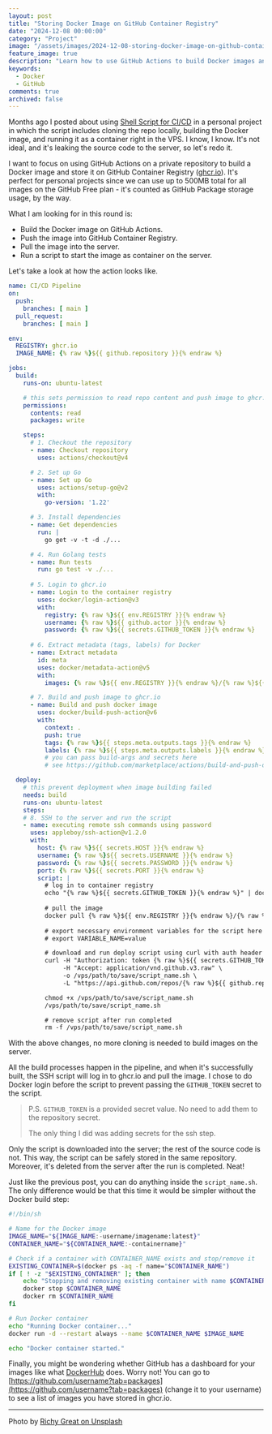 ```yaml
---
layout: post
title: "Storing Docker Image on GitHub Container Registry"
date: "2024-12-08 00:00:00"
category: "Project"
image: "/assets/images/2024-12-08-storing-docker-image-on-github-container-registry.webp"
feature_image: true
description: "Learn how to use GitHub Actions to build Docker images and store them in GitHub Container Registry (ghcr.io). A guide to improving CI/CD workflow for private repositories without exposing source code to servers."
keywords:
  - Docker
  - GitHub
comments: true
archived: false
---
```


Months ago I posted about using [Shell Script for CI/CD](../shell-scripting-cicd) in a personal project in which the script includes cloning the repo locally, building the Docker image, and running it as a container right in the VPS. I know, I know. It's not ideal, and it's leaking the source code to the server, so let's redo it.

I want to focus on using GitHub Actions on a private repository to build a Docker image and store it on GitHub Container Registry ([ghcr.io](https://ghcr.io/)). It's perfect for personal projects since we can use up to 500MB total for all images on the GitHub Free plan - it's counted as GitHub Package storage usage, by the way.

What I am looking for in this round is:
- Build the Docker image on GitHub Actions.
- Push the image into GitHub Container Registry.
- Pull the image into the server.
- Run a script to start the image as container on the server.

Let's take a look at how the action looks like.

```yaml
name: CI/CD Pipeline
on:
  push:
    branches: [ main ]
  pull_request:
    branches: [ main ]

env:
  REGISTRY: ghcr.io
  IMAGE_NAME: {% raw %}${{ github.repository }}{% endraw %}

jobs:
  build:
    runs-on: ubuntu-latest

    # this sets permission to read repo content and push image to ghcr.io
    permissions:
      contents: read
      packages: write

    steps:
      # 1. Checkout the repository
      - name: Checkout repository
        uses: actions/checkout@v4

      # 2. Set up Go
      - name: Set up Go
        uses: actions/setup-go@v2
        with:
          go-version: '1.22'

      # 3. Install dependencies
      - name: Get dependencies
        run: |
          go get -v -t -d ./...

      # 4. Run Golang tests
      - name: Run tests
        run: go test -v ./...
        
      # 5. Login to ghcr.io
      - name: Login to the container registry
        uses: docker/login-action@v3
        with:
          registry: {% raw %}${{ env.REGISTRY }}{% endraw %}
          username: {% raw %}${{ github.actor }}{% endraw %}
          password: {% raw %}${{ secrets.GITHUB_TOKEN }}{% endraw %}
      
      # 6. Extract metadata (tags, labels) for Docker
      - name: Extract metadata
        id: meta
        uses: docker/metadata-action@v5
        with:
          images: {% raw %}${{ env.REGISTRY }}{% endraw %}/{% raw %}${{ env.IMAGE_NAME }}{% endraw %}

      # 7. Build and push image to ghcr.io
      - name: Build and push docker image
        uses: docker/build-push-action@v6
        with:
          context: .
          push: true
          tags: {% raw %}${{ steps.meta.outputs.tags }}{% endraw %}
          labels: {% raw %}${{ steps.meta.outputs.labels }}{% endraw %}
          # you can pass build-args and secrets here
          # see https://github.com/marketplace/actions/build-and-push-docker-images

  deploy:
    # this prevent deployment when image building failed
    needs: build
    runs-on: ubuntu-latest
    steps:
    # 8. SSH to the server and run the script
    - name: executing remote ssh commands using password
      uses: appleboy/ssh-action@v1.2.0
      with:
        host: {% raw %}${{ secrets.HOST }}{% endraw %}
        username: {% raw %}${{ secrets.USERNAME }}{% endraw %}
        password: {% raw %}${{ secrets.PASSWORD }}{% endraw %}
        port: {% raw %}${{ secrets.PORT }}{% endraw %}
        script: |
          # log in to container registry
          echo "{% raw %}${{ secrets.GITHUB_TOKEN }}{% endraw %}" | docker login {% raw %}${{ env.REGISTRY }}{% endraw %} -u {% raw %}${{ github.actor }}{% endraw %} --password-stdin
          
          # pull the image
          docker pull {% raw %}${{ env.REGISTRY }}{% endraw %}/{% raw %}${{ env.IMAGE_NAME }}{% endraw %}:latest
          
          # export necessary environment variables for the script here
          # export VARIABLE_NAME=value

          # download and run deploy script using curl with auth header
          curl -H "Authorization: token {% raw %}${{ secrets.GITHUB_TOKEN }}{% endraw %}" \
               -H "Accept: application/vnd.github.v3.raw" \
               -o /vps/path/to/save/script_name.sh \
               -L "https://api.github.com/repos/{% raw %}${{ github.repository }}{% endraw %}/contents/repo/path/to/script_name.sh?ref={% raw %}${{ github.sha }}{% endraw %}"

          chmod +x /vps/path/to/save/script_name.sh
          /vps/path/to/save/script_name.sh

          # remove script after run completed
          rm -f /vps/path/to/save/script_name.sh
```

With the above changes, no more cloning is needed to build images on the server.

All the build processes happen in the pipeline, and when it's successfully built, the SSH script will log in to ghcr.io and pull the image. I chose to do Docker login before the script to prevent passing the `GITHUB_TOKEN` secret to the script.

> P.S. `GITHUB_TOKEN` is a provided secret value.
> No need to add them to the repository secret.
>
> The only thing I did was adding secrets for the ssh step.

Only the script is downloaded into the server; the rest of the source code is not. This way, the script can be safely stored in the same repository. Moreover, it's deleted from the server after the run is completed. Neat!

Just like the previous post, you can do anything inside the `script_name.sh`. The only difference would be that this time it would be simpler without the Docker build step:

```bash
#!/bin/sh

# Name for the Docker image
IMAGE_NAME="${IMAGE_NAME:-username/imagename:latest}"
CONTAINER_NAME="${CONTAINER_NAME:-containername}"

# Check if a container with CONTAINER_NAME exists and stop/remove it
EXISTING_CONTAINER=$(docker ps -aq -f name="$CONTAINER_NAME")
if [ ! -z "$EXISTING_CONTAINER" ]; then
    echo "Stopping and removing existing container with name $CONTAINER_NAME..."
    docker stop $CONTAINER_NAME
    docker rm $CONTAINER_NAME
fi

# Run Docker container
echo "Running Docker container..."
docker run -d --restart always --name $CONTAINER_NAME $IMAGE_NAME

echo "Docker container started."

```

Finally, you might be wondering whether GitHub has a dashboard for your images like what [DockerHub](https://hub.docker.com/) does. Worry not! You can go to [https://github.com/username?tab=packages](https://github.com/username?tab=packages) (change it to your username) to see a list of images you have stored in ghcr.io.

---

Photo by <a href="https://unsplash.com/@richygreat?utm_content=creditCopyText&utm_medium=referral&utm_source=unsplash">Richy Great on Unsplash</a>
      